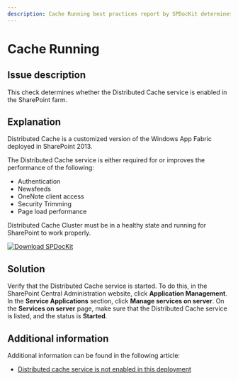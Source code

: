 ```yaml
---
description: Cache Running best practices report by SPDocKit determines whether the Distributed Cache service is enabled in the SharePoint farm.
---
```


# Cache Running

## Issue description

This check determines whether the Distributed Cache service is enabled in the SharePoint farm.

## Explanation

Distributed Cache is a customized version of the Windows App Fabric deployed in SharePoint 2013.

The Distributed Cache service is either required for or improves the performance of the following:

* Authentication
* Newsfeeds
* OneNote client access
* Security Trimming
* Page load performance

Distributed Cache Cluster must be in a healthy state and running for SharePoint to work properly.

[![Download SPDocKit](/img/spdockit-download.png)](http://bit.ly/2US0Zna)

## Solution

Verify that the Distributed Cache service is started. To do this, in the SharePoint Central Administration website, click **Application Management**. In the **Service Applications** section, click **Manage services on server**. On the **Services on server** page, make sure that the Distributed Cache service is listed, and the status is **Started**.

## Additional information

Additional information can be found in the following article:

* [Distributed cache service is not enabled in this deployment](https://technet.microsoft.com/en-us/library/jj891121.aspx)

